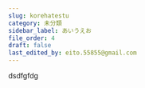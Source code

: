 ```yaml
---
slug: korehatestu
category: 未分類
sidebar_label: あいうえお
file_order: 4
draft: false
last_edited_by: eito.55855@gmail.com
---
```

dsdfgfdg
